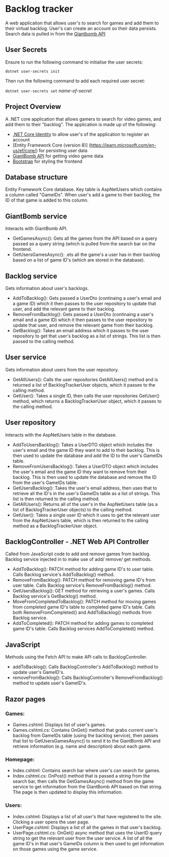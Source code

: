 # Backlog tracker

A web application that allows user's to search for games and add them to their virtual backlog. User's can create an account so their data persists. Search data is pulled in from the [Giantbomb API](https://www.giantbomb.com/api/documentation/)

## User Secrets

Ensure to run the following command to initialise the user secrets:

`dotnet user-secrets init`

Then run the following command to add each required user secret:

`dotnet user-secrets set` *name-of-secret*

## Project Overview
A .NET core application that allows gamers to search for video games, and add them to their "backlog". The application is made up of the following:
- [.NET Core Identity](https://learn.microsoft.com/en-us/aspnet/core/security/authentication/identity?view=aspnetcore-8.0&tabs=visual-studio) to allow user's of the application to register an account
- [Entity Framework Core (version 8)] (https://learn.microsoft.com/en-us/ef/core/) for persisting user data
- [GiantBomb API](https://www.giantbomb.com/api/documentation/) for getting video game data
- [Bootstrap](https://getbootstrap.com/docs/5.3/getting-started/introduction/) for styling the frontend

## Database structure
Entity Framework Core database. Key table is AspNetUsers which contains a column called "GameIDs". When user's add a game to their backlog, the ID of that game is added to this column.

## GiantBomb service 
Interacts with GiantBomb API. 
- GetGamesAsync(): Gets all the games from the API based on a query passed as a query string (which is pulled from the search bar on the frontend.
- GetUsersGamesAsync(): .ets all the game's a user has in their backlog based on a list of game ID's (which are stored in the database).

## Backlog service
Gets information about user's backlogs.
- AddToBacklog(): Gets passed a UserDto (continaing a user's email and a game ID) which it then passes to the user repository to update that user, and add the relevant game to their backlog.
- RemoveFromBacklog(): Gets passed a UserDto (continaing a user's email and a game ID) which it then passes to the user repository to update that user, and remove the relevant game from their backlog.
- GetBacklog(): Takes an email address which it passes to the user repository to get that user's backlog as a list of strings. This list is then passed to the calling method.

## User service
Gets information about users from the user repository.
- GetAllUsers(): Calls the user repositories GetAllUsers() method and is returned a list of BacklogTrackerUser objects, which it passes to the calling method.
- GetUser(): Takes a single ID, then calls the user repositories GetUser() method, which returns a BacklogTrackerUser object, which it passes to the calling method.

## User repository
Interacts with the AspNetUsers table in the database.
- AddToUsersBacklog(): Takes a UserDTO object which includes the user's email and the game ID they want to add to their backlog. This is then used to update the database and add the ID to the user's GameIDs table.
- RemoveFromUsersBacklog(): Takes a UserDTO object which includes the user's email and the game ID they want to remove from their backlog. This is then used to update the database and remove the ID from the user's GameIDs table.
- GetUsersBacklog(): Takes the user's email address, then uses that to retrieve all the ID's in the user's GameIDs table as a list of strings. This list is then returned to the calling method.
- GetAllUsers(): Returns all of the user's in the AspNetUsers table (as a list of BacklogTrackerUser objects) to the calling method.
- GetUser(): Takes a single user ID which it uses to get the relevant user from the AspNetUsers table, which is then returned to the calling method as a BacklogTrackerUser object.

## BacklogController - .NET Web API Controller
Called from JavaScript code to add and remove games from backlog. Backlog service injected in to make use of add/ remove/ get methods.
- AddToBacklog(): PATCH method for adding game ID's to user table. Calls Backlog service's AddToBacklog() method.
- RemoveFromBacklog(): PATCH method for removing game ID's from user table. Calls Backlog service's RemoveFromBacklog() method.
- GetUsersBacklog(): GET method for retrieving a user's games. Calls Backlog service's GetBacklog() method.
- MoveFromCompletedToBacklog(): PATCH method for moving games from completed game ID's table to completed game ID's table. Calls both RemoveFromCompleted() and AddToBacklog() methods from Backlog service.
- AddToCompleted(): PATCH method for adding games to completed game ID's table. Calls Backlog services AddToCompleted() method.
 
## JavaScript
Methods using the Fetch API to make API calls to BacklogController.
- addToBacklog(): Calls BacklogController's AddToBacklog() method to update user's GameID's.
- removeFromBacklog(): Calls BacklogController's RemoveFromBacklog() method to update user's GameID's.

## Razor pages
### Games:
- Games.cshtml: Displays list of user's games.
- Games.cshtml.cs: Contains OnGet() method that grabs current user's backlog from GameIDs table (using the backlog service), then passes that list to GetUsersGamesAsync() to send it to the GiantBomb API and retrieve information (e.g. name and description) about each game.

### Homepage:
- Index.cshtml: Contains search bar where user's can search for games.
- Index.cshtml.cs: OnPost() method that is passed a string from the search bar, then calls the GetGamesAsync() method from the game service to get information from the GiantBomb API based on that string. The page is then updated to display this information.

### Users:
- Index.cshtml: Displays a list of all user's that have registered to the site. Clicking a user opens the user page.
- UserPage.cshtml: Displays a list of all the games in that user's backlog.
- UserPage.cshtml.cs: OnGet() async method that uses the UserID query string to get the relevant user from the user service. A list of all the game ID's in that user's GameIDs column is then used to get information on those games using the game service.